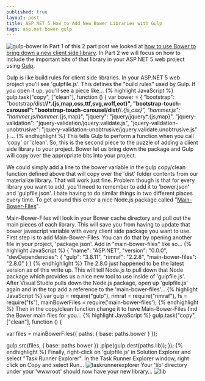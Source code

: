 ```yaml
---
published: true
layout: post
title: ASP.NET 5 How to Add New Bower Libraries with Gulp
tags: asp.net bower gulp
---
```


![gulp-bower](https://cloud.githubusercontent.com/assets/9366487/7791780/a9262d0a-0274-11e5-8939-e676fc0b0bd1.png)
In Part 1 of this 2 part post we looked at [how to use Bower to bring down a new client side library](http://mjsmithdev.com/2015/05/24/ASPNET-5-How-to-Easily-Add-New-Bower-Dependencies/). In Part 2 we will focus on how to include the important bits of that library in your ASP.NET 5 web project using [Gulp](http://gulpjs.com/).

Gulp is like build rules for client side libraries. In your ASP.NET 5 web project you'll see 'gulpfile.js'. This defines the "build rules" used by Gulp. If you open it up, you'll see a piece like...
{% highlight JavaScript %}
gulp.task("copy", ["clean"], function () {
  var bower = {
    "bootstrap": "bootstrap/dist/**/*.{js,map,css,ttf,svg,woff,eot}",
    "bootstrap-touch-carousel": "bootstrap-touch-carousel/dist/**/*.{js,css}",
    "hammer.js": "hammer.js/hammer*.{js,map}",
    "jquery": "jquery/jquery*.{js,map}",
    "jquery-validation": "jquery-validation/jquery.validate.js",
    "jquery-validation-unobtrusive": "jquery-validation-unobtrusive/jquery.validate.unobtrusive.js"
  }
...
{% endhighlight %}
This tells Gulp to perform a function when you call 'copy' or 'clean'. So, this is the second piece to the puzzle of adding a client side library to your project. Bower let us bring down the package and Gulp will copy over the appropriate bits into your project.

We could simply add a line to the bower variable in the gulp copy/clean function defined above that will copy over the 'dist' folder contents from our materialize library. That will work just fine. Problem though is that for every library you want to add, you'll need to remember to add it to 'bower.json' and 'gulpfile.json'. I hate having to do similar things in two different places every time. To get around this enter a nice Node.js package called "[Main-Bower-Files](https://github.com/ck86/main-bower-files)".

Main-Bower-Files will look in your Bower cache directory and pull out the main pieces of each library. This will save you from having to update that bower javascript variable with every client side package you want to use. First step is to add Main-Bower-Files. You can do that by opening another file in your project, 'package.json'. Add in "main-bower-files" like so...
{% highlight JavaScript %}
{
  "name": "ASP.NET",
  "version": "0.0.0",
  "devDependencies": {
    "gulp": "3.8.11",
    "rimraf": "2.2.8",
    "main-bower-files": "2.8.0"
  }
}
{% endhighlight %}
The 2.8.0 just happened to be the latest version as of this write up. This will tell Node.js to pull down that Node package which provides us a nice new tool to use inside of 'gulpfile.js'. After Visual Studio pulls down the Node.js package, open up 'gulpfile.js' again and in the top add a reference to the 'main-bower-files'...
{% highlight JavaScript %}
var gulp = require("gulp"),
  rimraf = require("rimraf"),
  fs = require("fs"),
  mainBowerFiles = require('main-bower-files');
{% endhighlight %}
Then in the copy/clean function change it to have Main-Bower-Files find the Bower main files for you...
{% highlight JavaScript %}
gulp.task("copy", ["clean"], function () {
    
  var files = mainBowerFiles({
      paths: {
          base: paths.bower
      }
  });

   gulp.src(files, { base: paths.bower })
    .pipe(gulp.dest(paths.lib));
});
{% endhighlight %}
Finally, right-click on 'gulpfile.js' in Solution Explorer and select "Task Runner Explorer". In the Task Runner Explorer window, right click on Copy and select Run...
![taskrunnerexplorer](https://cloud.githubusercontent.com/assets/9366487/7804546/94a1a31e-0332-11e5-8bd0-9cc4516359a1.png)
Your 'lib' directory under your 'wwwroot' should now have your new library...
![lib](https://cloud.githubusercontent.com/assets/9366487/7804578/fc5af032-0332-11e5-859c-89712072f11f.png)